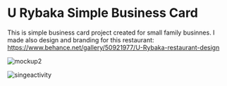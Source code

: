 # U Rybaka Simple Business Card
This is simple business card project created for small family businnes.
I made also design and branding for this restaurant:
https://www.behance.net/gallery/50921977/U-Rybaka-restaurant-design

![mockup2](https://cloud.githubusercontent.com/assets/10104155/24965130/7b377b4e-1fa3-11e7-9aaf-7ebac5b5bd8a.jpg)

![singeactivity](https://cloud.githubusercontent.com/assets/10104155/24965116/6f75b35c-1fa3-11e7-838c-d84ec70cccca.gif)


